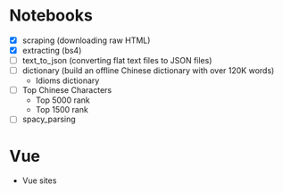 # Notebooks

- [x] scraping (downloading raw HTML)
- [x] extracting (bs4)
- [ ] text_to_json (converting flat text files to JSON files)
- [ ] dictionary (build an offline Chinese dictionary with over 120K words)
    - Idioms dictionary
- [ ] Top Chinese Characters
    - Top 5000 rank
    - Top 1500 rank
- [ ] spacy_parsing

# Vue

- Vue sites